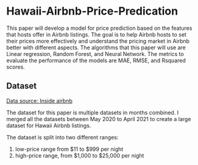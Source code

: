 # Hawaii-Airbnb-Price-Predication

 This paper will develop a model for price prediction
based on the features that hosts offer in Airbnb listings. The goal
is to help Airbnb hosts to set their prices more effectively and
understand the pricing market in Airbnb better with different
aspects. The algorithms that this paper will use are Linear
regression, Random Forest, and Neural Network. The metrics to
evaluate the performance of the models are MAE, RMSE, and Rsquared scores. 

## Dataset
[Data source: Inside airbnb](http://insideairbnb.com/get-the-data.html)

The dataset for this paper is multiple datasets in
months combined. I merged all the datasets between May 2020
to April 2021 to create a large dataset for Hawaii Airbnb
listings.

The dataset is split into two different ranges:

1. low-price range from $11 to $999 per night
2. high-price range, from $1,000 to $25,000 per night

